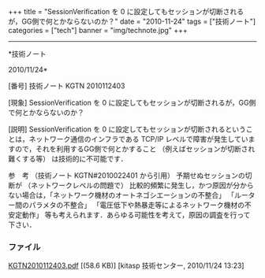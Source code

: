 ﻿+++
title = "SessionVerification を 0 に設定してもセッションが切断されるが，GG側で何とかならないのか？"
date = "2010-11-24"
tags = ["技術ノート"]
categories = ["tech"]
banner = "img/technote.jpg"
+++

-----------------------------------------------------------------------------------------------------------------------------

*技術ノート

2010/11/24*


[番号]
技術ノート KGTN 2010112403

[現象]
SessionVerification を 0
に設定してもセッションが切断されるが，GG側で何とかならないのか？

[説明]
SessionVerification を 0
に設定してもセッションが切断されるということは，ネットワーク通信のインフラである
TCP/IP
レベルで障害が発生していますので，それを利用するGG側で何とかすること
（例えばセッションが切断され難くする等） は技術的に不可能です．

参　考 （技術ノート KGTN#2010022401 から引用）
予期せぬセッションの切断が （ネットワークレベルの問題で）
比較的頻繁に発生し，かつ原因が分からない場合は，「ネットワーク機材のオートネゴシエーションの不整合」
「ルーター間のパラメタの不整合」
「電圧低下や熱暴走等によるネットワーク機材の不安定動作」
等も考えられます．あらゆる可能性を考えて，原因の調査を行って下さい．


### ファイル

 
 


[KGTN2010112403.pdf](http://techreport.kitasp.net/attachments/download/401/KGTN2010112403.pdf)
 [(58.6 KB)] [kitasp 技術センター, 2010/11/24
13:23]


 


 

